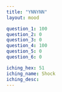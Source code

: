 ```yaml
---
title: "YNNYNN"
layout: mood

question_1: 100
question_2: 0
question_3: 0
question_4: 100
question_5: 0
question_6: 0

iching_hex: 51
iching_name: Shock
iching_desc: 
---
```


